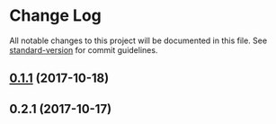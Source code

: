# Change Log

All notable changes to this project will be documented in this file. See [standard-version](https://github.com/conventional-changelog/standard-version) for commit guidelines.

<a name="0.1.1"></a>
## [0.1.1](https://github.com/getchui/Trueface.ai_SDK/compare/v0.2.1...v0.1.1) (2017-10-18)



<a name="0.2.1"></a>
## 0.2.1 (2017-10-17)

